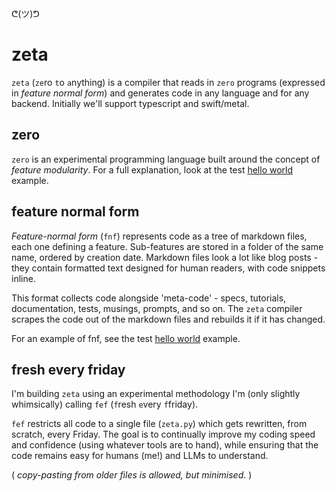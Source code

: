 ᕦ(ツ)ᕤ
# zeta

`zeta` (`ze`ro `t`o `a`nything) is a compiler that reads in `zero` programs (expressed in *feature normal form*) and generates code in any language and for any backend. Initially we'll support typescript and swift/metal.

## zero

`zero` is an experimental programming language built around the concept of *feature modularity*. For a full explanation, look at the test [hello world](./src/test/Hello.zero.md) example.

## feature normal form

*Feature-normal form* (`fnf`) represents code as a tree of markdown files, each one defining a feature. Sub-features are stored in a folder of the same name, ordered by creation date. Markdown files look a lot like blog posts - they contain formatted text designed for human readers, with code snippets inline.

This format collects code alongside 'meta-code' - specs, tutorials, documentation, tests, musings, prompts, and so on. The `zeta` compiler scrapes the code out of the markdown files and rebuilds it if it has changed.

For an example of fnf, see the test [hello world](./src/test/Hello.zero.md) example.

## fresh every friday

I'm building `zeta` using an experimental methodology I'm (only slightly whimsically) calling `fef` (`f`resh `e`very `f`friday).

`fef` restricts all code to a single file (`zeta.py`) which gets rewritten, from scratch, every Friday. The goal is to continually improve my coding speed and confidence (using whatever tools are to hand), while ensuring that the code remains easy for humans (me!) and LLMs to understand.

( *copy-pasting from older files is allowed, but minimised*. )